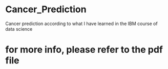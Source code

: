 # Cancer_Prediction
Cancer prediction according to what I have learned in the IBM course of data science

# for more info, please refer to the pdf file
